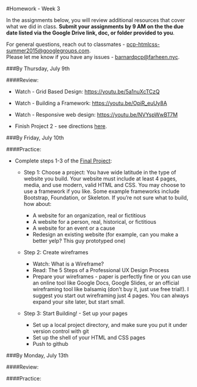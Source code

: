 #Homework - Week 3

In the assignments below, you will review additional resources that cover what we did in class. **Submit your assignments by 9 AM on the the due date listed via the Google Drive link, doc, or folder provided to you**.  

For general questions, reach out to classmates - pcp-htmlcss-summer2015@googlegroups.com.  
Please let me know if you have any issues - barnardpcp@farheen.nyc.  


###By Thursday, July 9th

####Review:

- Watch - Grid Based Design: https://youtu.be/5a1nuXcTCzQ
- Watch - Building a Framework: https://youtu.be/OpiR_euUy8A
- Watch - Responsive web design: https://youtu.be/NVYspWwBT7M

- Finish Project 2 - see directions [here](https://github.com/fma2/pcp-intro-web-development/blob/master/assignments/project2.md).


###By Friday, July 10th

####Practice:

- Complete steps 1-3 of the [Final Project](https://github.com/fma2/pcp-intro-web-development/blob/master/units/5-finalproject.md#51-finalproject):

	- Step 1: Choose a project: You have wide latitude in the type of website you build. Your website must include at least 4 pages, media, and use modern, valid HTML and CSS. You may choose to use a framework if you like. Some example frameworks include Bootstrap, Foundation, or Skeleton. If you’re not sure what to build, how about: 
		- A website for an organization, real or fictitious
		- A website for a person, real, historical, or fictitious
		- A website for an event or a cause
		- Redesign an existing website (for example, can you make a better yelp? This guy prototyped one)

	- Step 2: Create wireframes
		- Watch: What is a Wireframe?
		- Read: The 5 Steps of a Professional UX Design Process
		- Prepare your wireframes - paper is perfectly fine or you can use an online tool like Google Docs, Google Slides, or an official wireframing tool like balsamiq (don’t buy it, just use free trial!). I suggest you start out wireframing just 4 pages. You can always expand your site later, but start small. 

	- Step 3: Start Building! - Set up your pages 
		- Set up a local project directory, and make sure you put it under version control with git
		- Set up the shell of your HTML and CSS pages 
		- Push to github

###By Monday, July 13th

####Review:


####Practice: